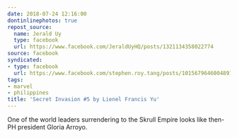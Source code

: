 ```yaml
---
date: 2018-07-24 12:16:00
dontinlinephotos: true
repost_source:
  name: Jerald Uy
  type: facebook
  url: https://www.facebook.com/JeraldUyHQ/posts/1321134358022774
source: facebook
syndicated:
- type: facebook
  url: https://www.facebook.com/stephen.roy.tang/posts/10156796460048912
tags:
- marvel
- philippines
title: 'Secret Invasion #5 by Lienel Francis Yu'
---
```


One of the world leaders surrendering to the Skrull Empire looks like then-PH president Gloria Arroyo.